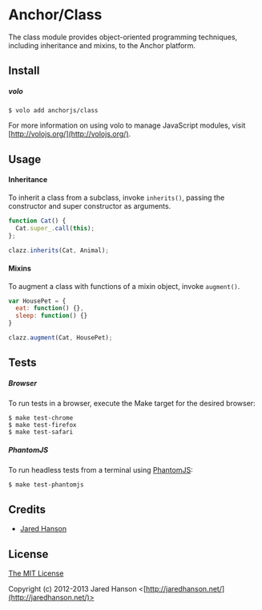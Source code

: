 # Anchor/Class

The class module provides object-oriented programming techniques, including
inheritance and mixins, to the Anchor platform.

## Install

##### volo

    $ volo add anchorjs/class

For more information on using volo to manage JavaScript modules, visit [http://volojs.org/](http://volojs.org/).

## Usage

#### Inheritance

To inherit a class from a subclass, invoke `inherits()`, passing the constructor
and super constructor as arguments.

```javascript
function Cat() {
  Cat.super_.call(this);
};

clazz.inherits(Cat, Animal);
```

#### Mixins

To augment a class with functions of a mixin object, invoke `augment()`.

```javascript
var HousePet = {
  eat: function() {},
  sleep: function() {}
}

clazz.augment(Cat, HousePet);
```

## Tests

##### Browser

To run tests in a browser, execute the Make target for the desired browser:

    $ make test-chrome
    $ make test-firefox
    $ make test-safari

##### PhantomJS

To run headless tests from a terminal using [PhantomJS](http://phantomjs.org/):

    $ make test-phantomjs

## Credits

  - [Jared Hanson](http://github.com/jaredhanson)

## License

[The MIT License](http://opensource.org/licenses/MIT)

Copyright (c) 2012-2013 Jared Hanson <[http://jaredhanson.net/](http://jaredhanson.net/)>
